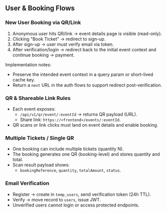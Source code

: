 ## User & Booking Flows

### New User Booking via QR/Link

1. Anonymous user hits QR/link → event details page is visible (read-only).
2. Clicking "Book Ticket" → redirect to sign-up.
3. After sign-up → user must verify email via token.
4. After verification/login → redirect back to the initial event context and continue booking → payment.

Implementation notes:

- Preserve the intended event context in a query param or short-lived cache key.
- Return a `next` URL in the auth flows to support redirect post-verification.

### QR & Shareable Link Rules

- Each event exposes:
  - `/api/v1/qr/event/:eventId` → returns QR payload (URL).
  - Share link: `https://<frontend>/events/:eventId`.
- QR scans or link clicks must land on event details and enable booking.

### Multiple Tickets / Single QR

- One booking can include multiple tickets (quantity N).
- The booking generates one QR (booking-level) and stores quantity and total.
- Scan result payload shows:
  - `bookingReference`, `quantity`, `totalAmount`, `status`.

### Email Verification

- Register → create in `temp_users`, send verification token (24h TTL).
- Verify → move record to `users`, issue JWT.
- Unverified users cannot login or access protected endpoints.

